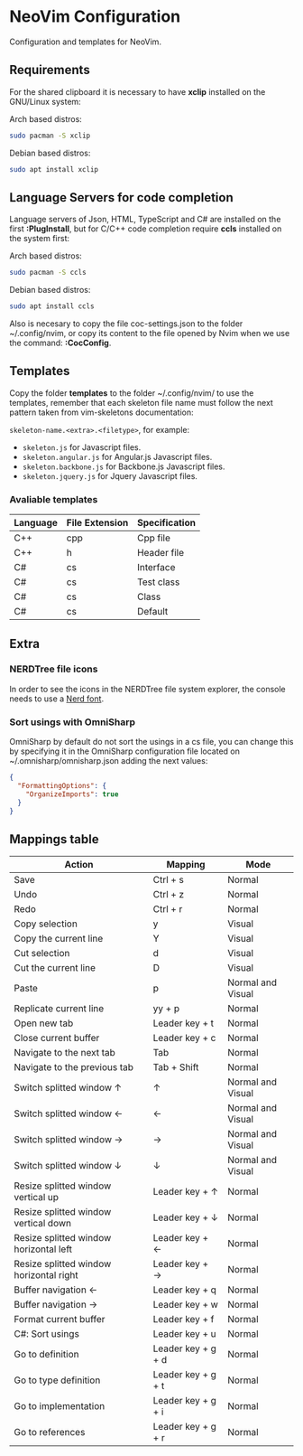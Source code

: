# NeoVim Configuration

Configuration and templates for NeoVim.

## Requirements

For the shared clipboard it is necessary to have **xclip** installed on the GNU/Linux system:

Arch based distros:

```bash
sudo pacman -S xclip
```

Debian based distros:

```bash
sudo apt install xclip
```

## Language Servers for code completion

Language servers of Json, HTML, TypeScript and C# are installed on the first **:PlugInstall**, but for C/C++ code completion require **ccls** installed on the system first:

Arch based distros:

```bash
sudo pacman -S ccls
```

Debian based distros:

```bash
sudo apt install ccls
```

Also is necesary to copy the file coc-settings.json to the folder ~/.config/nvim, or copy its content to the file opened by Nvim when we use the command: **:CocConfig**.

## Templates

Copy the folder **templates** to the folder ~/.config/nvim/ to use the templates, remember that each skeleton file name must follow the next pattern taken from vim-skeletons documentation:

`skeleton-name.<extra>.<filetype>`, for example:

- `skeleton.js` for Javascript files.
- `skeleton.angular.js` for Angular.js Javascript files.
- `skeleton.backbone.js` for Backbone.js Javascript files.
- `skeleton.jquery.js` for Jquery Javascript files.

### Avaliable templates

| Language | File Extension | Specification |
| -------- | -------------- | ------------- |
| C++      | cpp            | Cpp file      |
| C++      | h              | Header file   |
| C#       | cs             | Interface     |
| C#       | cs             | Test class    |
| C#       | cs             | Class         |
| C#       | cs             | Default       |

## Extra

### NERDTree file icons

In order to see the icons in the NERDTree file system explorer, the console needs to use a [Nerd font](https://github.com/ryanoasis/nerd-fonts#patched-fonts).

### Sort usings with OmniSharp

OmniSharp by default do not sort the usings in a cs file, you can change this by specifying it in the OmniSharp configuration file located on ~/.omnisharp/omnisharp.json adding the next values:

```json
{
  "FormattingOptions": {
    "OrganizeImports": true
  }
}
```

## Mappings table

| Action                                  | Mapping            | Mode              |
| --------------------------------------- | ------------------ | ----------------- |
| Save                                    | Ctrl + s           | Normal            |
| Undo                                    | Ctrl + z           | Normal            |
| Redo                                    | Ctrl + r           | Normal            |
| Copy selection                          | y                  | Visual            |
| Copy the current line                   | Y                  | Visual            |
| Cut selection                           | d                  | Visual            |
| Cut the current line                    | D                  | Visual            |
| Paste                                   | p                  | Normal and Visual |
| Replicate current line                  | yy + p             | Normal            |
| Open new tab                            | Leader key + t     | Normal            |
| Close current buffer                    | Leader key + c     | Normal            |
| Navigate to the next tab                | Tab                | Normal            |
| Navigate to the previous tab            | Tab + Shift        | Normal            |
| Switch splitted window ↑                | ↑                  | Normal and Visual |
| Switch splitted window ←                | ←                  | Normal and Visual |
| Switch splitted window →                | →                  | Normal and Visual |
| Switch splitted window ↓                | ↓                  | Normal and Visual |
| Resize splitted window vertical up      | Leader key + ↑     | Normal            |
| Resize splitted window vertical down    | Leader key + ↓     | Normal            |
| Resize splitted window horizontal left  | Leader key + ←     | Normal            |
| Resize splitted window horizontal right | Leader key + →     | Normal            |
| Buffer navigation ←                     | Leader key + q     | Normal            |
| Buffer navigation →                     | Leader key + w     | Normal            |
| Format current buffer                   | Leader key + f     | Normal            |
| C#: Sort usings                         | Leader key + u     | Normal            |
| Go to definition                        | Leader key + g + d | Normal            |
| Go to type definition                   | Leader key + g + t | Normal            |
| Go to implementation                    | Leader key + g + i | Normal            |
| Go to references                        | Leader key + g + r | Normal            |

